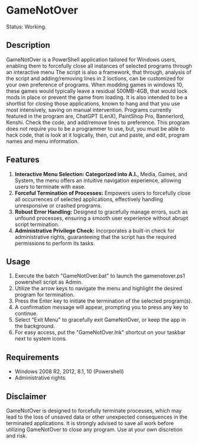 # GameNotOver
Status: Working.

## Description

GameNotOver is a PowerShell application tailored for Windows users, enabling them to forcefully close all instances of selected programs through an interactive menu
The script is also a framework, that through, analysis of the script and adding/removing lines in 2 loctions, can be customized for your own preference of programs. 
When modding games in windows 10, these games would typically leave a residual 500MB-4GB, that would lock mods in place or prevent the game from loading.
It is also intended to be a shortlist for closing those applications, known to hang and that you use most intensively, saving on manual intervention.
Programs currently featured in the program are, ChatGPT (LenX), PaintShop Pro, Bannerlord, Kenshi. Check the code, and add/remove lines to preference. 
This program does not require you to be a programmer to use, but, you must be able to hack code, that is look at it logically, then, cut and paste, and edit, program names and menu information.

## Features

1. **Interactive Menu Selection: Categorized into A.I.**, Media, Games, and System, the menu offers an intuitive navigation experience, allowing users to terminate with ease.
2. **Forceful Termination of Processes:** Empowers users to forcefully close all occurrences of selected applications, effectively handling unresponsive or crashed programs.
3. **Robust Error Handling:** Designed to gracefully manage errors, such as unfound processes, ensuring a smooth user experience without abrupt script termination.
4. **Administrative Privilege Check:** Incorporates a built-in check for administrative rights, guaranteeing that the script has the required permissions to perform its tasks.

## Usage

1. Execute the batch "GameNotOver.bat" to launch the gamenotover.ps1 powershell script as Admin.
2. Utilize the arrow keys to navigate the menu and highlight the desired program for termination.
3. Press the Enter key to initiate the termination of the selected program(s).
4. A confirmation message will appear, prompting you to press any key to continue.
5. Select "Exit Menu" to gracefully exit GameNotOver, or keep the app in the background.
6. For easy access, put the "GameNotOver.lnk" shortcut on your taskbar next to system icons.
   
## Requirements

- Windows 2008 R2, 2012, 8.1, 10 (Powershell)
- Administrative rights.

## Disclaimer

GameNotOver is designed to forcefully terminate processes, which may lead to the loss of unsaved data or other unexpected consequences in the terminated applications. 
It is strongly advised to save all work before utilizing GameNotOver to close any program. Use at your own discretion and risk.
